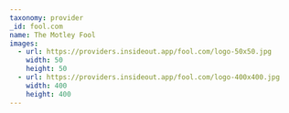 ```yaml
---
taxonomy: provider
_id: fool.com
name: The Motley Fool
images:
  - url: https://providers.insideout.app/fool.com/logo-50x50.jpg
    width: 50
    height: 50
  - url: https://providers.insideout.app/fool.com/logo-400x400.jpg
    width: 400
    height: 400
---
```

